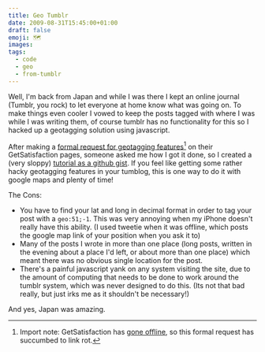 ```yaml
---
title: Geo Tumblr
date: 2009-08-31T15:45:00+01:00
draft: false
emoji: 🗺️
images:
tags:
  - code
  - geo
  - from-tumblr
---
```


Well, I'm back from Japan and while I was there I kept an online journal (Tumblr, you rock) to let everyone at home know what was going on. To make things even cooler I vowed to keep the posts tagged with where I was while I was writing them, of course tumblr has no functionality for this so I hacked up a geotagging solution using javascript.

After making a [formal request for geotagging features](http://web.archive.org/web/20090819092856/http://getsatisfaction.com:80/tumblr/topics/geotagging_of_individual_posts)[^1] on their GetSatisfaction pages, someone asked me how I got it done, so I created a (very sloppy) [tutorial as a github gist](https://gist.github.com/jphastings/178487). If you feel like getting some rather hacky geotagging features in your tumblog, this is one way to do it with google maps and plenty of time!

The Cons:

- You have to find your lat and long in decimal format in order to tag your post with a `geo:51;-1`. This was very annoying when my iPhone doesn't really have this ability. (I used tweetie when it was offline, which posts the google map link of your position when you ask it to)
- Many of the posts I wrote in more than one place (long posts, written in the evening about a place I'd left, or about more than one place) which meant there was no obvious single location for the post.
- There's a painful javascript yank on any system visiting the site, due to the amount of computing that needs to be done to work around the tumblr system, which was never designed to do this. (Its not that bad really, but just irks me as it shouldn't be necessary!)

And yes, Japan was amazing.

[^1]: Import note: GetSatisfaction has [gone offline](https://en.wikipedia.org/wiki/Get_Satisfaction), so this formal request has succumbed to link rot.
